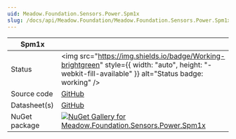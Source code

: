 ```yaml
---
uid: Meadow.Foundation.Sensors.Power.Spm1x
slug: /docs/api/Meadow.Foundation/Meadow.Foundation.Sensors.Power.Spm1x
---
```


| Spm1x | |
|--------|--------|
| Status | <img src="https://img.shields.io/badge/Working-brightgreen" style={{ width: "auto", height: "-webkit-fill-available" }} alt="Status badge: working" /> |
| Source code | [GitHub](https://github.com/WildernessLabs/Meadow.Foundation/tree/main/Source/Meadow.Foundation.Peripherals/Sensors.Power.Spm1x) |
| Datasheet(s) | [GitHub](https://github.com/WildernessLabs/Meadow.Foundation/tree/main/Source/Meadow.Foundation.Peripherals/Sensors.Power.Spm1x/Datasheet) |
| NuGet package | <a href="https://www.nuget.org/packages/Meadow.Foundation.Sensors.Power.Spm1x/" target="_blank"><img src="https://img.shields.io/nuget/v/Meadow.Foundation.Sensors.Power.Spm1x.svg?label=Meadow.Foundation.Sensors.Power.Spm1x" alt="NuGet Gallery for Meadow.Foundation.Sensors.Power.Spm1x" /></a> |

